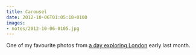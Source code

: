 ```yaml
---
title: Carousel
date: 2012-10-06T01:05:18+0100
images:
- notes/2012-10-06-0105.jpg
---
```

One of my favourite photos from [a day exploring London][1] early last month.

[1]: https://www.flickr.com/photos/paulrobertlloyd/sets/72157631686838093/
